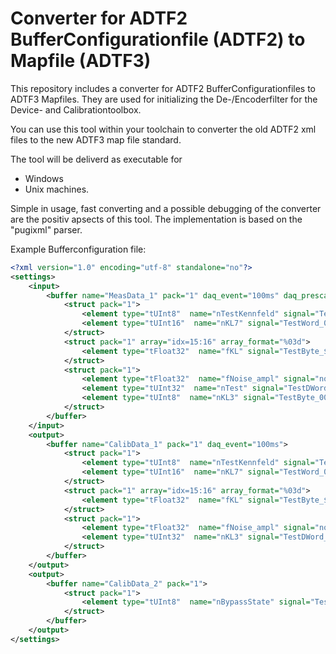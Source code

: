 # Converter for ADTF2 BufferConfigurationfile (ADTF2) to Mapfile (ADTF3)

This repository includes a converter for ADTF2 BufferConfigurationfiles to ADTF3 Mapfiles.
They are used for initializing the De-/Encoderfilter for the Device- and Calibrationtoolbox.

You can use this tool within your toolchain to converter the old ADTF2 xml files to the new ADTF3 map file standard.

The tool will be deliverd as executable for 
* Windows
* Unix 
machines.

Simple in usage, fast converting and a possible debugging of the converter are the positiv apsects of this tool.
The implementation is based on the "pugixml" parser.

Example Bufferconfiguration file:

```xml
<?xml version="1.0" encoding="utf-8" standalone="no"?>
<settings>
    <input>
        <buffer name="MeasData_1" pack="1" daq_event="100ms" daq_prescaler="10">
            <struct pack="1">
                <element type="tUInt8"  name="nTestKennfeld" signal="TestByte_983"/>
                <element type="tUInt16"  name="nKL7" signal="TestWord_001" />
            </struct>
            <struct pack="1" array="idx=15:16" array_format="%03d">
                <element type="tFloat32"  name="fKL" signal="TestByte_$idx$" />
            </struct>
            <struct pack="1">
                <element type="tFloat32"  name="fNoise_ampl" signal="noise_ampl" />
                <element type="tUInt32"  name="nTest" signal="TestDWord_996" />
                <element type="tUInt8"  name="nKL3" signal="TestByte_000" />
            </struct>
        </buffer>
    </input>
    <output>
        <buffer name="CalibData_1" pack="1" daq_event="100ms">
            <struct pack="1">
                <element type="tUInt8"  name="nTestKennfeld" signal="TestByte_983"/>
                <element type="tUInt16"  name="nKL7" signal="TestWord_001" />
            </struct>
            <struct pack="1" array="idx=15:16" array_format="%03d">
                <element type="tFloat32"  name="fKL" signal="TestByte_$idx$" />
            </struct>
            <struct pack="1">
                <element type="tFloat32"  name="fNoise_ampl" signal="noise_ampl" />
                <element type="tUInt32"  name="nKL3" signal="TestDWord_996" />
            </struct>
        </buffer>
    </output>
    <output>
        <buffer name="CalibData_2" pack="1">
            <struct pack="1">
                <element type="tUInt8"  name="nBypassState" signal="TestByte_993"/>
            </struct>
        </buffer>
    </output>
</settings>
```
